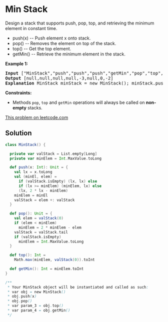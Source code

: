 # Min Stack

<p>Design a stack that supports push, pop, top, and retrieving the minimum element in constant time.</p>
<ul>
<li>push(x) -- Push element x onto stack.</li>
<li>pop() -- Removes the element on top of the stack.</li>
<li>top() -- Get the top element.</li>
<li>getMin() -- Retrieve the minimum element in the stack.</li>
</ul>

<p><strong>Example 1:</strong></p>
<pre>
<strong>Input</strong> [&quot;MinStack&quot;,&quot;push&quot;,&quot;push&quot;,&quot;push&quot;,&quot;getMin&quot;,&quot;pop&quot;,&quot;top&quot;,&quot;getMin&quot;] [[],[-2],[0],[-3],[],[],[],[]]
<strong>Output</strong> [null,null,null,null,-3,null,0,-2]
<strong>Explanation</strong> MinStack minStack = new MinStack(); minStack.push(-2); minStack.push(0); minStack.push(-3); minStack.getMin(); // return -3 minStack.pop(); minStack.top(); // return 0 minStack.getMin(); // return -2
</pre>

<p><strong>Constraints:</strong></p>
<ul>
<li>Methods <code>pop</code>, <code>top</code> and <code>getMin</code> operations will always be called on <strong>non-empty</strong> stacks.</li>
</ul>

[This problem on leetcode.com](https://leetcode.com/problems/min-stack/)

## Solution

```scala
class MinStack() {

  private var valStack = List.empty[Long]
  private var minElem = Int.MaxValue.toLong

  def push(x: Int): Unit = {
    val lx = x.toLong
    val (minEl, elem) =
      if (valStack.isEmpty) (lx, lx) else
      if (lx >= minElem) (minElem, lx) else
      (lx, 2 * lx - minElem)
    minElem = minEl
    valStack = elem +: valStack
  }

  def pop(): Unit = {
    val elem = valStack(0)
    if (elem < minElem)
      minElem = 2 * minElem - elem
    valStack = valStack.tail
    if (valStack.isEmpty)
      minElem = Int.MaxValue.toLong
  }

  def top(): Int =
    Math.max(minElem, valStack(0)).toInt

  def getMin(): Int = minElem.toInt
}

/**
 * Your MinStack object will be instantiated and called as such:
 * var obj = new MinStack()
 * obj.push(x)
 * obj.pop()
 * var param_3 = obj.top()
 * var param_4 = obj.getMin()
 */
```
